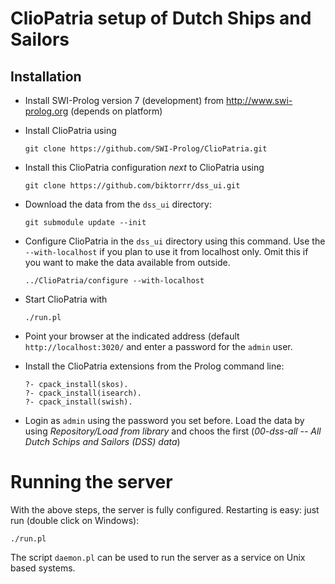 # ClioPatria setup of Dutch Ships and Sailors

## Installation

  - Install SWI-Prolog version 7 (development) from
    http://www.swi-prolog.org (depends on platform)
  - Install ClioPatria using

	```
	git clone https://github.com/SWI-Prolog/ClioPatria.git
	```

  - Install this ClioPatria configuration *next* to
    ClioPatria using

	```
	git clone https://github.com/biktorrr/dss_ui.git
	```

  - Download the data from the `dss_ui` directory:

	```
	git submodule update --init
	```

  - Configure ClioPatria in the `dss_ui` directory using this
    command.  Use the `--with-localhost` if you plan to use
    it from localhost only.  Omit this if you want to make
    the data available from outside.

	```
	../ClioPatria/configure --with-localhost
	```

  - Start ClioPatria with

	```
	./run.pl
	```

  - Point your browser at the indicated address (default
    `http://localhost:3020/` and enter a password for the
    `admin` user.

  - Install the ClioPatria extensions from the Prolog command
    line:

	```{prolog}
	?- cpack_install(skos).
	?- cpack_install(isearch).
	?- cpack_install(swish).
	```
  - Login as `admin` using the password you set before.  Load the
    data by using _Repository/Load from library_ and choos the
    first (_00-dss-all -- All Dutch Schips and Sailors (DSS) data_)

# Running the server

With the above steps, the server is fully configured.  Restarting
is easy: just run (double click on Windows):

   ```
   ./run.pl
   ```

The script `daemon.pl` can be used to run the server as a service
on Unix based systems.
